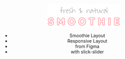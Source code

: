 <!DOCTYPE html>
<html lang="en">
<head>
    <meta charset="UTF-8">
    <meta name="viewport" content="width=device-width, initial-scale=1.0">
    <meta http-equiv="X-UA-Compatible" content="ie=edge">
    <link rel="preconnect" href="https://fonts.gstatic.com">
    <link href="https://fonts.googleapis.com/css2?family=Quicksand:wght@300;400;500;700&family=Waiting+for+the+Sunrise&display=swap" rel="stylesheet"> 
    <link rel="stylesheet" href="style.css">
    <link rel="stylesheet" href="css/slick.css">
</head>
<header class="top_header">
        <div class="wrapper">
            <a href="#" class="logo">
                <img src="img/logo.png" alt="logo" srcset="img/logo@2x.png 2x">
            </a>
            <nav class="left_nav">
                <ul>
                    <li>Smoothie Layout</li>
                    <li>Responsive Layout</li>
                    <li>from Figma</li>
                    <li>with slick-slider</li>
                </ul>
            </nav>
        </div>
    </header>
